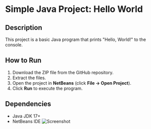 # Simple Java Project: Hello World

## Description
This project is a basic Java program that prints "Hello, World!" to the console.

## How to Run
1. Download the ZIP file from the GitHub repository.
2. Extract the files.
3. Open the project in **NetBeans** (click **File → Open Project**).
4. Click **Run** to execute the program.

## Dependencies
- Java JDK 17+
- NetBeans IDE
![Screenshot](screenshot.png)
